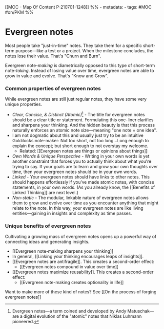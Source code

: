 [[MOC - Map Of Content P-210701-1248]]
%% - metadata:
	- tags: #MOC #on/PKM %%
# Evergreen notes
Most people take "just-in-time" notes. They take them for a specific short-term purpose—like a test or a project. When the milestone concludes, the notes lose their value. That's "Churn and Burn".

Evergreen note-*making* is diametrically opposed to this type of short-term note-*taking*. Instead of losing value over time, evergreen notes are able to grow in value and evolve. That's "Know and Grow".

### Common properties of evergreen notes
While evergreen notes are still just regular notes, they have some very unique properties. 

- *Clear, Concise, & Distinct (Atomic)*[^1] - The title for evergreen notes should be a clear title or statement. Formulating this one-liner clarifies and sharpens your thinking. And the hidden beauty is that this process naturally enforces an atomic note size—meaning "one note = one idea".
- I am not dogmatic about this and usually just try to be an intuitive Goldilocks note-maker: Not too short, not too long...Long enough to explain the concept; but short enough to not overstay my welcome.
	- Related: [[Evergreen notes are things or opinions about things]]
- *Own Words & Unique Perspective* - Writing in your own words is yet another constraint that forces you to actually think about what you're trying to say. If your goals are to learn and grow your own thoughts over time, then your evergreen notes should be in your own words.
- *Linked* - Your evergreen notes should have links to other notes. This should happens effortlessly if you've made atomic notes, with concise statements, in your own words. (As you already know, the [[Benefits of Linked Thinking]] are next level.)
- *Non-static* - The modular, linkable nature of evergreen notes allows them to grow and evolve over time as you encounter anything that might relate to the note. In this way, your evergreen notes are like living entities—gaining in insights and complexity as time passes.

### Unique benefits of evergreen notes
Cultivating a growing mass of evergreen notes opens up a powerful way of connecting ideas and generating insights. 

- [[Evergreen note-making sharpens your thinking]]
- In general, [[Linking your thinking encourages leaps of insights]].
- [[Evergreen notes are antifragile]]. This creates a second-order effect: 
	- [[Evergreen notes compound in value over time]]
- [[Evergreen notes maximize reusability]]. This creates a second-order effect: 
	- [[Evergreen note-making creates optionality in life]]

Want to make more of these kind of notes? See [[On the process of forging evergreen notes]]


[^1]: Evergreen notes—a term coined and developed by Andy Matuschak—are a digital evolution of the "atomic" notes that Niklas Luhmann pioneered. 